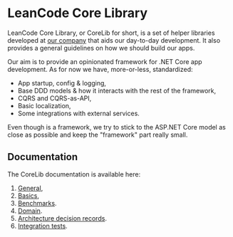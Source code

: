 # LeanCode Core Library

LeanCode Core Library, or CoreLib for short, is a set of helper libraries developed at [our company](https://leancode.pl) that aids our day-to-day development. It also provides a general guidelines on how we should build our apps.

Our aim is to provide an opinionated framework for .NET Core app development. As for now we have, more-or-less, standardized:

* App startup, config & logging,
* Base DDD models & how it interacts with the rest of the framework,
* CQRS and CQRS-as-API,
* Basic localization,
* Some integrations with external services.

Even though is a framework, we try to stick to the ASP.NET Core model as close as possible and keep the "framework" part really small.

## Documentation

The CoreLib documentation is available here:

 1. [General](./general/README.md),
 2. [Basics](./basics/README.md),
 3. [Benchmarks](./benchmarks/README.md).
 4. [Domain](./domain/README.md).
 5. [Architecture decision records](./adrs/README.md).
 6. [Integration tests](./integrationTests/README.md).

